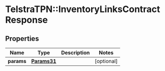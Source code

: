 # TelstraTPN::InventoryLinksContractResponse

## Properties
Name | Type | Description | Notes
------------ | ------------- | ------------- | -------------
**params** | [**Params31**](Params31.md) |  | [optional] 


